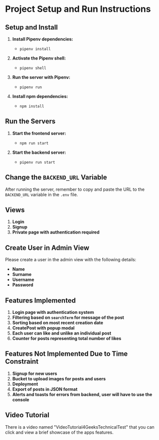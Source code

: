 # Project Setup and Run Instructions

## Setup and Install

1. **Install Pipenv dependencies:**
   - `pipenv install`

2. **Activate the Pipenv shell:**
   - `pipenv shell`

3. **Run the server with Pipenv:**
   - `pipenv run`

4. **Install npm dependencies:**
   - `npm install`

## Run the Servers

1. **Start the frontend server:**
   - `npm run start`

2. **Start the backend server:**
   - `pipenv run start`

## Change the `BACKEND_URL` Variable

After running the server, remember to copy and paste the URL to the `BACKEND_URL` variable in the `.env` file.

## Views

1. **Login**
2. **Signup**
3. **Private page with authentication required**

## Create User in Admin View

Please create a user in the admin view with the following details:
- **Name**
- **Surname**
- **Username**
- **Password**

## Features Implemented

1. **Login page with authentication system**
2. **Filtering based on `searchTerm` for message of the post**
3. **Sorting based on most recent creation date**
4. **CreatePost with popup modal**
5. **Each user can like and unlike an individual post**
6. **Counter for posts representing total number of likes**

## Features Not Implemented Due to Time Constraint

1. **Signup for new users**
2. **Bucket to upload images for posts and users**
3. **Deployment**
4. **Export of posts in JSON format**
5. **Alerts and toasts for errors from backend, user will have to use the console**

## Video Tutorial 

There is a video named "VideoTutorial4GeeksTechnicalTest" that you can click and view a brief showcase of the apps features. 
